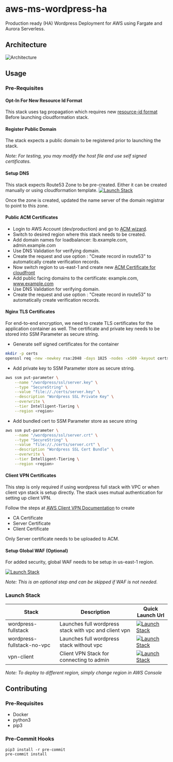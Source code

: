 # aws-ms-wordpress-ha
Production ready (HA) Wordpress Deployment for AWS using Fargate and Aurora Serverless.

## Architecture
![Architecture](https://www.lucidchart.com/publicSegments/view/460a92be-5c10-49c2-bbae-f2811c081918/image.png)

## Usage

### Pre-Requisites
#### Opt-In For New Resource Id Format
This stack uses tag propagation which requires new [resource-id format](https://aws.amazon.com/blogs/compute/migrating-your-amazon-ecs-deployment-to-the-new-arn-and-resource-id-format-2/)
Before launching cloudformation stack.

#### Register Public Domain
The stack expects a public domain to be registered prior to launching the stack.

_Note: For testing, you may modify the host file and use self signed certificates._

#### Setup DNS
This stack expects Route53 Zone to be pre-created. Either it can be created manually or using cloudformation template.
[![Launch Stack](https://cdn.rawgit.com/buildkite/cloudformation-launch-stack-button-svg/master/launch-stack.svg)](https://console.aws.amazon.com/cloudformation/home?region=us-west-2#/stacks/new?templateURL=https://wp-cfn-deploy-s3-cloudformationbucket-1imzg0gegwkod.s3-us-west-2.amazonaws.com/v1/infrastructure/cloudformation/wp-dns.yaml&stackName=wordpress-dns)

Once the zone is created, updated the name server of the domain registrar to point to this zone.

#### Public ACM Certificates
- Login to AWS Account (dev/production) and go to [ACM wizard](https://console.aws.amazon.com/acm/home?region=us-west-2#/wizard/).
- Switch to desired region where this stack needs to be created.
- Add domain names for loadbalancer: lb.example.com, admin.example.com
- Use DNS Validation for verifying domain.
- Create the request and use option : "Create record in route53" to automatically create verification records.
- Now switch region to us-east-1 and create new [ACM Certificate for cloudfront](https://console.aws.amazon.com/acm/home?region=us-east-1#/wizard/)
- Add public facing domains to the certificate: example.com, www.example.com
- Use DNS Validation for verifying domain.
- Create the request and use option : "Create record in route53" to automatically create verification records.

#### Nginx TLS Certificates
For end-to-end encryption, we need to create TLS certificates for the application container as well.
The certificate and private key needs to be stored into SSM Parameter as secure string.

- Generate self signed certificates for the container
```bash
mkdir -p certs
openssl req -new -newkey rsa:2048 -days 1825 -nodes -x509 -keyout certs/server.key -out certs/server.crt
```
- Add private key to SSM Parameter store as secure string.
```bash
aws ssm put-parameter \
    --name "/wordpress/ssl/server.key" \
    --type "SecureString" \
    --value "file://./certs/server.key" \
    --description "Wordpress SSL Private Key" \
    --overwrite \
    --tier Intelligent-Tiering \
    --region <region>
```
- Add bundled cert to SSM Parameter store as secure string
```bash
aws ssm put-parameter \
    --name "/wordpress/ssl/server.crt" \
    --type "SecureString" \
    --value "file://./certs/server.crt" \
    --description "Wordpress SSL Cert Bundle" \
    --overwrite \
    --tier Intelligent-Tiering \
    --region <region>
```

#### Client VPN Certificates
This step is only required if using wordpress full stack with VPC or when client vpn stack is setup directly.
The stack uses mutual authentication for setting up client VPN.

Follow the steps at [AWS Client VPN Documentation](https://docs.aws.amazon.com/vpn/latest/clientvpn-admin/authentication-authorization.html#mutual)
to create
- CA Certificate
- Server Certificate
- Client Certificate

Only Server certificate needs to be uploaded to ACM.

#### Setup Global WAF (Optional)
For added security, global WAF needs to be setup in us-east-1 region.

[![Launch Stack](https://cdn.rawgit.com/buildkite/cloudformation-launch-stack-button-svg/master/launch-stack.svg)](https://console.aws.amazon.com/cloudformation/home?region=us-east-1#/stacks/new?templateURL=https://wp-cfn-deploy-s3-cloudformationbucket-1imzg0gegwkod.s3-us-west-2.amazonaws.com/v1/infrastructure/cloudformation/wp-waf-us-east-1.yaml&stackName=wordpress-waf)

*Note: This is an optional step and can be skipped if WAF is not needed.*


### Launch Stack
Stack                          | Description                                                | Quick Launch Url
-------------------------------|------------------------------------------------------------|-----------------------------------
wordpress-fullstack            | Launches full wordpress stack with vpc and client vpn      | [![Launch Stack](https://cdn.rawgit.com/buildkite/cloudformation-launch-stack-button-svg/master/launch-stack.svg)](https://console.aws.amazon.com/cloudformation/home?region=us-west-2#/stacks/new?templateURL=https://wp-cfn-deploy-s3-cloudformationbucket-1imzg0gegwkod.s3-us-west-2.amazonaws.com/v1/infrastructure/cloudformation/wp-fullstack-vpc.yaml&stackName=wordpress)
wordpress-fullstack-no-vpc     | Launches full wordpress stack without vpc                  | [![Launch Stack](https://cdn.rawgit.com/buildkite/cloudformation-launch-stack-button-svg/master/launch-stack.svg)](https://console.aws.amazon.com/cloudformation/home?region=us-west-2#/stacks/new?templateURL=https://wp-cfn-deploy-s3-cloudformationbucket-1imzg0gegwkod.s3-us-west-2.amazonaws.com/v1/infrastructure/cloudformation/wp-fullstack-no-vpc.yaml&stackName=wordpress)
vpn-client                     | Client VPN Stack for connecting to admin                   | [![Launch Stack](https://cdn.rawgit.com/buildkite/cloudformation-launch-stack-button-svg/master/launch-stack.svg)](https://console.aws.amazon.com/cloudformation/home?region=us-west-2#/stacks/new?templateURL=https://wp-cfn-deploy-s3-cloudformationbucket-1imzg0gegwkod.s3-us-west-2.amazonaws.com/v1/infrastructure/cloudformation/wp-vpn-client.yaml&stackName=wordpress-client-vpn)


*Note: To deploy to different region, simply change region in AWS Console*

## Contributing

### Pre-Requisites
- Docker
- python3
- pip3


### Pre-Commit Hooks
```
pip3 install -r pre-commit
pre-commit install
```
